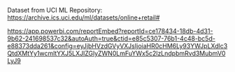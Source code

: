 Dataset from UCI ML Repository: https://archive.ics.uci.edu/ml/datasets/online+retail#

https://app.powerbi.com/reportEmbed?reportId=ce178434-18db-4d31-9b62-241698537c32&autoAuth=true&ctid=e85c5307-76b1-4c48-bc5d-e88373dda261&config=eyJjbHVzdGVyVXJsIjoiaHR0cHM6Ly93YWJpLXdlc3QtdXMtYy1wcmltYXJ5LXJlZGlyZWN0LmFuYWx5c2lzLndpbmRvd3MubmV0LyJ9
